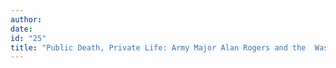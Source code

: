 ```yaml
---
author:
date:
id: "25"
title: "Public Death, Private Life: Army Major Alan Rogers and the  Washington Post"
---
```

